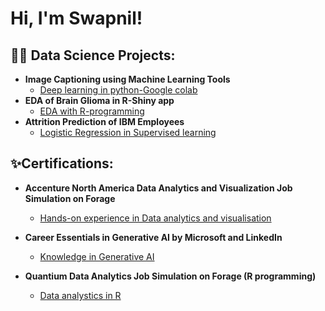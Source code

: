 <h1>Hi, I'm Swapnil! 

<h2>👨‍💻 Data Science Projects:</h2>

- <b>Image Captioning using Machine Learning Tools</b>
  - [Deep learning in python-Google colab](https://github.com/swapnil3779/Image-Captioning-using-ML)
- <b>EDA of Brain Glioma in R-Shiny app</b>
  - [EDA with R-programming](https://github.com/swapnil3779/EDA_of_brain_glioma-R-project)
- <b>Attrition Prediction of IBM Employees</b>
  - [Logistic Regression in Supervised learning](https://github.com/swapnil3779/Attrition_Pred_IBM_employees)

<h2>✨Certifications:</h2>

- <b>Accenture North America Data Analytics and Visualization Job Simulation on Forage</b>
  - [Hands-on experience in Data analytics and visualisation](https://forage-uploads-prod.s3.amazonaws.com/completion-certificates/Accenture%20North%20America/hzmoNKtzvAzXsEqx8_Accenture%20North%20America_niRDcHydQ5JdToC2e_1706293457416_completion_certificate.pdf)

- <b>Career Essentials in Generative AI by Microsoft and LinkedIn</b>
  - [Knowledge in Generative AI](https://media.licdn.com/dms/image/D4E22AQHx91X_ak-Rwg/feedshare-shrink_1280/0/1705433569596?e=1717632000&v=beta&t=0xHOt7X2I0Yj52L8BtM9BebaJCOqWw9Hk1fzRHSgdVo)

- <b>Quantium Data Analytics Job Simulation on Forage (R programming)</b>
  - [Data analystics in R](https://forage-uploads-prod.s3.amazonaws.com/completion-certificates/Quantium/NkaC7knWtjSbi6aYv_Quantium_niRDcHydQ5JdToC2e_1707820594436_completion_certificate.pdf)
<!--
**swapnil3779/swapnil3779** is a ✨ _special_ ✨ repository because its `README.md` (this file) appears on your GitHub profile.

Here are some ideas to get you started:

- 🔭 I’m currently working on ...
- 🌱 I’m currently learning ...
- 👯 I’m looking to collaborate on ...
- 🤔 I’m looking for help with ...
- 💬 Ask me about ...
- 📫 How to reach me: ...
- 😄 Pronouns: ...
- ⚡ Fun fact: ...
-->
